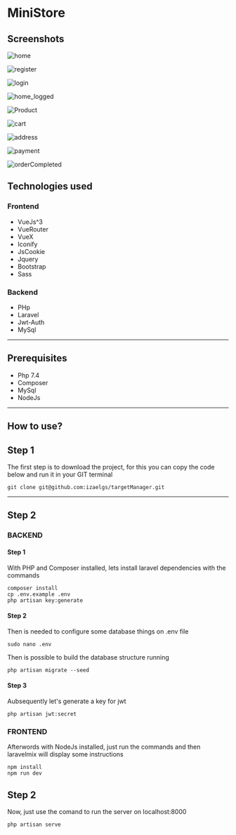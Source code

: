 # MiniStore

## Screenshots

![home](https://user-images.githubusercontent.com/72363296/208973988-17286985-2f33-40ce-8e01-92e1132fb744.PNG)

![register](https://user-images.githubusercontent.com/72363296/208974003-79bae9c8-5079-43b8-ba65-522e183e29ab.PNG)

![login](https://user-images.githubusercontent.com/72363296/208974015-a2f9e652-4f44-4471-b362-25ceb3158eaf.PNG)

![home_logged](https://user-images.githubusercontent.com/72363296/208974043-b638f815-d881-42c3-919b-59968098acfe.PNG)

![Product](https://user-images.githubusercontent.com/72363296/208974222-4c9e1c49-f107-4e9b-bc17-9ce3ac291daa.PNG)

![cart](https://user-images.githubusercontent.com/72363296/208974245-e83e2087-cb65-4f52-b34e-c26268c79385.PNG)

![address](https://user-images.githubusercontent.com/72363296/208974274-618d0f6c-b854-4740-bea7-ab4c66b00653.PNG)

![payment](https://user-images.githubusercontent.com/72363296/208974294-280e5d49-e960-44d2-86ae-66840203a018.PNG)

![orderCompleted](https://user-images.githubusercontent.com/72363296/208974316-ad66bc43-bd54-4eb3-b19c-8397e10ba88f.PNG)


## Technologies used

### Frontend
- VueJs^3
- VueRouter
- VueX
- Iconify
- JsCookie
- Jquery
- Bootstrap
- Sass

### Backend
- PHp
- Laravel
- Jwt-Auth
- MySql
___

## Prerequisites
- Php 7.4
- Composer
- MySql
- NodeJs
___

## How to use?

## Step 1
The first step is to download the project, for this you can copy the code below and run it in your GIT terminal

```
git clone git@github.com:izaelgs/targetManager.git
```
____

## Step 2
### BACKEND
#### Step 1
With PHP and Composer installed, lets install laravel dependencies with the commands
```
composer install
cp .env.example .env
php artisan key:generate
```
#### Step 2
Then is needed to configure some database things on .env file
```
sudo nano .env
```

Then is possible to build the database structure running
```
php artisan migrate --seed
```

#### Step 3
Aubsequently let's generate a key for jwt
```
php artisan jwt:secret
```

### FRONTEND
Afterwords with NodeJs installed, just run the commands and then laravelmix will display some instructions
```
npm install
npm run dev
```

## Step 2
Now, just use the comand to run the server on localhost:8000
```
php artisan serve
```
